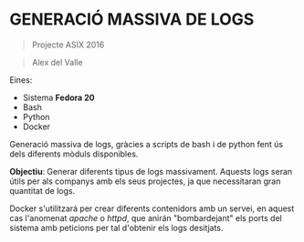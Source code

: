 GENERACIÓ MASSIVA DE LOGS
===========================

>Projecte ASIX 2016

>Alex del Valle

Eines:

*	Sistema **Fedora 20**
*	Bash
*	Python
*	Docker
	
Generació massiva de logs, gràcies a scripts de bash i de python fent ús
dels diferents mòduls disponibles.

**Objectiu**: Generar diferents tipus de logs massivament. Aquests logs seran útils
per als companys amb els seus projectes, ja que necessitaran gran quantitat de logs.

Docker s'utilitzará per crear diferents contenidors amb un servei, en aquest cas l'anomenat
*apache* o *httpd*, que anirán "bombardejant" els ports del sistema amb peticions per tal d'obtenir
els logs desitjats.


